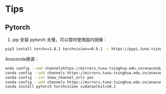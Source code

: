 # Tips

## Pytorch

1. pip 安装 pytorch 太慢，可以暂时使用国内镜像：
```sh
pip3 install torch==1.8.1 torchvision==0.9.1 -i https://pypi.tuna.tsinghua.edu.cn/simple
```

Anoconda换源：
```sh
onda config --add channelshttps://mirrors.tuna.tsinghua.edu.cn/anaconda/pkgs/free/
conda config --add channels https://mirrors.tuna.tsinghua.edu.cn/anaconda/pkgs/main/
conda config --set show_channel_urls yes
conda config --add channels https://mirrors.tuna.tsinghua.edu.cn/anaconda/cloud/pytorch/
conda install pytorch torchvision cudatoolkit=10.1
```